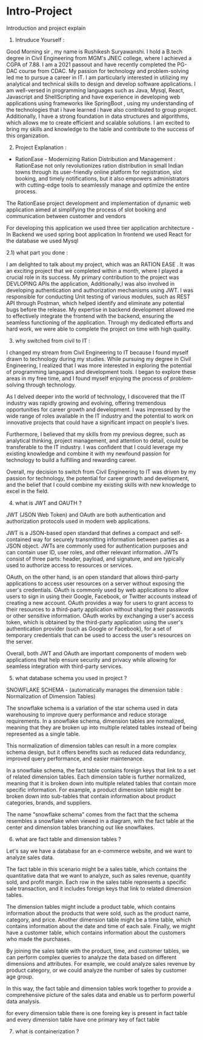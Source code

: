 # Intro-Project
Introduction and project explain 


1) Intruduce Yourself : 

Good Morning sir , my name is Rushikesh Suryawanshi. I hold a B.tech degree in Civil Engineering from MGM's JNEC college, where I achieved a CGPA of 7.88. I am a 2021 passout and have recently completed the PG-DAC course from CDAC. My passion for technology and problem-solving led me to pursue a career in IT. I am particularly interested in utilizing my analytical and technical skills to design and develop software applications. I am well-versed in programming languages such as Java, Mysql, React, Javascript and ShellScripting and have experience in developing web applications using frameworks like SpringBoot , using my understanding of the technologies that i have learned i have also contributed to group project. Additionally, I have a strong foundation in data structures and algorithms, which allows me to create efficient and scalable solutions. I am excited to bring my skills and knowledge to the table and contribute to the success of this organization.


2) Project Explanation :

* RationEase - Modernizing Ration Distribution and Management :
 RationEase not only revolutionizes ration distribution in small Indian towns through its user-friendly online platform for registration, slot booking, and timely notifications, but it also empowers administrators with cutting-edge tools to seamlessly manage and optimize the entire process.	

The RationEase project development and implementation of dynamic web application aimed at simplifying the process of slot booking and communication between customer and vendors

For developing this application we used three tier application architecture - In Backend we used spring boot application In frontend we used React for the database we used Mysql 

2.1) what part you done :

I am delighted to talk about my project, which was an RATION EASE . It was an exciting project that we completed within a month, where I played a crucial role in its success. My primary contribution to the project was DEVLOPING APIs the application,  Additionally,I was also involved in developing authentication and authorization mechanisms using JWT. I was responsible for conducting Unit testing of various modules, such as REST API through Postman, which helped identify and eliminate any potential bugs before the release. My expertise in backend development allowed me to effectively integrate the frontend with the backend, ensuring the seamless functioning of the application. Through my dedicated efforts and hard work, we were able to complete the project on time with high quality.

3) why switched from civil to IT :

I changed my stream from Civil Engineering to IT because I found myself drawn to technology during my studies. While pursuing my degree in Civil Engineering, I realized that I was more interested in exploring the potential of programming languages and development tools. I began to explore these areas in my free time, and I found myself enjoying the process of problem-solving through technology.

As I delved deeper into the world of technology, I discovered that the IT industry was rapidly growing and evolving, offering tremendous opportunities for career growth and development. I was impressed by the wide range of roles available in the IT industry and the potential to work on innovative projects that could have a significant impact on people's lives.

Furthermore, I believed that my skills from my previous degree, such as analytical thinking, project management, and attention to detail, could be transferable to the IT industry. I was confident that I could leverage my existing knowledge and combine it with my newfound passion for technology to build a fulfilling and rewarding career.

Overall, my decision to switch from Civil Engineering to IT was driven by my passion for technology, the potential for career growth and development, and the belief that I could combine my existing skills with new knowledge to excel in the field.

4) what is JWT and OAUTH ?

JWT (JSON Web Token) and OAuth are both authentication and authorization protocols used in modern web applications.

JWT is a JSON-based open standard that defines a compact and self-contained way for securely transmitting information between parties as a JSON object. JWTs are commonly used for authentication purposes and can contain user ID, user roles, and other relevant information. JWTs consist of three parts: header, payload, and signature, and are typically used to authorize access to resources or services.

OAuth, on the other hand, is an open standard that allows third-party applications to access user resources on a server without exposing the user's credentials. OAuth is commonly used by web applications to allow users to sign in using their Google, Facebook, or Twitter accounts instead of creating a new account. OAuth provides a way for users to grant access to their resources to a third-party application without sharing their passwords or other sensitive information. OAuth works by exchanging a user's access token, which is obtained by the third-party application using the user's authentication provider (such as Google or Facebook), for a set of temporary credentials that can be used to access the user's resources on the server.

Overall, both JWT and OAuth are important components of modern web applications that help ensure security and privacy while allowing for seamless integration with third-party services.

5) what database schema you used in project ?

SNOWFLAKE SCHEMA - (automatically manages the dimension table : Normalization of Dimension Tables)

The snowflake schema is a variation of the star schema used in data warehousing to improve query performance and reduce storage requirements. In a snowflake schema, dimension tables are normalized, meaning that they are broken up into multiple related tables instead of being represented as a single table.

This normalization of dimension tables can result in a more complex schema design, but it offers benefits such as reduced data redundancy, improved query performance, and easier maintenance.

In a snowflake schema, the fact table contains foreign keys that link to a set of related dimension tables. Each dimension table is further normalized, meaning that it is broken down into multiple related tables that contain more specific information. For example, a product dimension table might be broken down into sub-tables that contain information about product categories, brands, and suppliers.

The name "snowflake schema" comes from the fact that the schema resembles a snowflake when viewed in a diagram, with the fact table at the center and dimension tables branching out like snowflakes.

6) what are fact table and dimension tables ?

Let's say we have a database for an e-commerce website, and we want to analyze sales data.

The fact table in this scenario might be a sales table, which contains the quantitative data that we want to analyze, such as sales revenue, quantity sold, and profit margin. Each row in the sales table represents a specific sale transaction, and it includes foreign keys that link to related dimension tables.

The dimension tables might include a product table, which contains information about the products that were sold, such as the product name, category, and price. Another dimension table might be a time table, which contains information about the date and time of each sale. Finally, we might have a customer table, which contains information about the customers who made the purchases.

By joining the sales table with the product, time, and customer tables, we can perform complex queries to analyze the data based on different dimensions and attributes. For example, we could analyze sales revenue by product category, or we could analyze the number of sales by customer age group.

In this way, the fact table and dimension tables work together to provide a comprehensive picture of the sales data and enable us to perform powerful data analysis.

for every dimension table there is one foreing key is present in fact table and every dimension table have one primary key of fact table


7) what is containerization ?



















